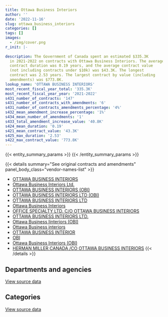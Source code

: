 ```yaml
---
title: Ottawa Business Interiors
author: ''
date: '2022-11-16'
slug: ottawa_business_interiors
categories: []
tags: []
images:
  - /img/cover.png
r_init: |-
  
description: The Government of Canada spent an estimated $335.3K
  in 2021-2022 on contracts with Ottawa Business Interiors. The average
  contract duration was 0.19 years, and the average contract value
  (not including contracts under $10k) was $43.3K. The longest
  contract was 2.53 years. The largest contract by value (including
  amendments) was $773.8K.
lookup_name: 'OTTAWA BUSINESS INTERIORS'
most_recent_fiscal_year_total: '335.3K'
most_recent_fiscal_year_year: '2021-2022'
s431_number_of_contracts: '147'
s431_number_of_contracts_with_amendments: '6'
s431_number_of_contracts_amendments_percentage: '4%'
s432_mean_amendment_increase_percentage: '1%'
s434_mean_number_of_amendments: '1'
s433_total_amendment_increase_value: '40.8K'
s424_mean_duration: '0.19'
s421_mean_contract_value: '43.3K'
s425_max_duration: '2.53'
s422_max_contract_value: '773.8K'
---
```


<script src="/rmarkdown-libs/htmlwidgets/htmlwidgets.js"></script>
<link href="/rmarkdown-libs/datatables-css/datatables-crosstalk.css" rel="stylesheet" />
<script src="/rmarkdown-libs/datatables-binding/datatables.js"></script>
<script src="/rmarkdown-libs/jquery/jquery-3.6.0.min.js"></script>
<link href="/rmarkdown-libs/dt-core-bootstrap/css/dataTables.bootstrap.min.css" rel="stylesheet" />
<link href="/rmarkdown-libs/dt-core-bootstrap/css/dataTables.bootstrap.extra.css" rel="stylesheet" />
<script src="/rmarkdown-libs/dt-core-bootstrap/js/jquery.dataTables.min.js"></script>
<script src="/rmarkdown-libs/dt-core-bootstrap/js/dataTables.bootstrap.min.js"></script>
<link href="/rmarkdown-libs/crosstalk/css/crosstalk.min.css" rel="stylesheet" />
<script src="/rmarkdown-libs/crosstalk/js/crosstalk.min.js"></script>
<script src="/rmarkdown-libs/htmlwidgets/htmlwidgets.js"></script>
<link href="/rmarkdown-libs/datatables-css/datatables-crosstalk.css" rel="stylesheet" />
<script src="/rmarkdown-libs/datatables-binding/datatables.js"></script>
<script src="/rmarkdown-libs/jquery/jquery-3.6.0.min.js"></script>
<link href="/rmarkdown-libs/dt-core-bootstrap/css/dataTables.bootstrap.min.css" rel="stylesheet" />
<link href="/rmarkdown-libs/dt-core-bootstrap/css/dataTables.bootstrap.extra.css" rel="stylesheet" />
<script src="/rmarkdown-libs/dt-core-bootstrap/js/jquery.dataTables.min.js"></script>
<script src="/rmarkdown-libs/dt-core-bootstrap/js/dataTables.bootstrap.min.js"></script>
<link href="/rmarkdown-libs/crosstalk/css/crosstalk.min.css" rel="stylesheet" />
<script src="/rmarkdown-libs/crosstalk/js/crosstalk.min.js"></script>

{{< entity_summary_params >}}
{{< /entity_summary_params >}}

{{< details summary="See original contracts and amendments" panel_body_class="vendor-names-list" >}}
- [OTTAWA BUSINESS INTERIORS](https://search.open.canada.ca/en/ct/?sort=contract_value_f%20desc&page=1&search_text=%22OTTAWA%20BUSINESS%20INTERIORS%22)
- [Ottawa Business Interiors Ltd.](https://search.open.canada.ca/en/ct/?sort=contract_value_f%20desc&page=1&search_text=%22Ottawa%20Business%20Interiors%20Ltd.%22)
- [OTTAWA BUSINESS INTERIORS (OBI)](https://search.open.canada.ca/en/ct/?sort=contract_value_f%20desc&page=1&search_text=%22OTTAWA%20BUSINESS%20INTERIORS%20%28OBI%29%22)
- [OTTAWA BUSINESS INTERIORS LTD (OBI)](https://search.open.canada.ca/en/ct/?sort=contract_value_f%20desc&page=1&search_text=%22OTTAWA%20BUSINESS%20INTERIORS%20LTD%20%28OBI%29%22)
- [OTTAWA BUSINESS INTERIORS LTD](https://search.open.canada.ca/en/ct/?sort=contract_value_f%20desc&page=1&search_text=%22OTTAWA%20BUSINESS%20INTERIORS%20LTD%22)
- [Ottawa Business Interiors](https://search.open.canada.ca/en/ct/?sort=contract_value_f%20desc&page=1&search_text=%22Ottawa%20Business%20Interiors%22)
- [OFFICE SPECIALTY LTD. C/O OTTAWA BUSINESS INTERIORS](https://search.open.canada.ca/en/ct/?sort=contract_value_f%20desc&page=1&search_text=%22OFFICE%20SPECIALTY%20LTD.%20C%2fO%20OTTAWA%20BUSINESS%20INTERIORS%22)
- [OTTAWA BUSINESS INTERIORS LTD.](https://search.open.canada.ca/en/ct/?sort=contract_value_f%20desc&page=1&search_text=%22OTTAWA%20BUSINESS%20INTERIORS%20LTD.%22)
- [Ottawa Business Iinteriors (OBI)](https://search.open.canada.ca/en/ct/?sort=contract_value_f%20desc&page=1&search_text=%22Ottawa%20Business%20Iinteriors%20%28OBI%29%22)
- [Ottawa Business interiors](https://search.open.canada.ca/en/ct/?sort=contract_value_f%20desc&page=1&search_text=%22Ottawa%20Business%20interiors%22)
- [OTTAWA BUSINESS INTERIOR](https://search.open.canada.ca/en/ct/?sort=contract_value_f%20desc&page=1&search_text=%22OTTAWA%20BUSINESS%20INTERIOR%22)
- [OBI](https://search.open.canada.ca/en/ct/?sort=contract_value_f%20desc&page=1&search_text=%22OBI%22)
- [Ottawa Business Interiors (OBI)](https://search.open.canada.ca/en/ct/?sort=contract_value_f%20desc&page=1&search_text=%22Ottawa%20Business%20Interiors%20%28OBI%29%22)
- [HERMAN MILLER CANADA /CO OTTAWA BUSINESS INTERIORS](https://search.open.canada.ca/en/ct/?sort=contract_value_f%20desc&page=1&search_text=%22HERMAN%20MILLER%20CANADA%20%2fCO%20OTTAWA%20BUSINESS%20INTERIORS%22)
{{< /details >}}

## Departments and agencies

<div id="htmlwidget-1" style="width:100%;height:auto;" class="datatables html-widget"></div>
<script type="application/json" data-for="htmlwidget-1">{"x":{"style":"bootstrap","filter":"none","vertical":false,"data":[["<a href=\"/departments/aafc-aac/\">Agriculture and Agri-Food Canada<\/a>","<a href=\"/departments/cpc-cpp/\">Civilian Review and Complaints Commission for the RCMP<\/a>","<a href=\"/departments/csc-scc/\">Correctional Service of Canada<\/a>","<a href=\"/departments/dfatd-maecd/\">Global Affairs Canada<\/a>","<a href=\"/departments/dnd-mdn/\">National Defence<\/a>","<a href=\"/departments/fcac-acfc/\">Financial Consumer Agency of Canada<\/a>","<a href=\"/departments/hc-sc/\">Health Canada<\/a>","<a href=\"/departments/ic/\">Innovation, Science and Economic Development Canada<\/a>","<a href=\"/departments/nrc-cnrc/\">National Research Council Canada<\/a>","<a href=\"/departments/nrcan-rncan/\">Natural Resources Canada<\/a>","<a href=\"/departments/pwgsc-tpsgc/\">Public Services and Procurement Canada<\/a>","<a href=\"/departments/rcmp-grc/\">Royal Canadian Mounted Police<\/a>","<a href=\"/departments/ssc-spc/\">Shared Services Canada<\/a>","<a href=\"/departments/statcan/\">Statistics Canada<\/a>","<a href=\"/departments/tbs-sct/\">Treasury Board of Canada Secretariat<\/a>","<a href=\"/departments/tc/\">Transport Canada<\/a>"],[615248.43,45388.91,null,450980.65,35023.22,null,null,22382.58,null,20466.92,54245.01,null,null,48168.71,null,143310.74],[1044459.62,20080.34,null,1334961.3,null,34339.04,null,null,6159.2,null,80265.32,null,13494.58,74690.72,24672.42,null],[null,null,null,677863.12,null,39916.4,null,null,7565.94,null,null,30740.79,null,null,null,null],[154394.15,null,20587.3,99387.8,19135.99,26683.84,13537.34,null,null,null,null,null,null,null,1532.81,null]],"container":"<table class=\"table table-striped table-hover row-border order-column display\">\n  <thead>\n    <tr>\n      <th>Department<\/th>\n      <th>2018-2019<\/th>\n      <th>2019-2020<\/th>\n      <th>2020-2021<\/th>\n      <th>2021-2022<\/th>\n    <\/tr>\n  <\/thead>\n<\/table>","options":{"order":[[4,"desc"]],"pageLength":10,"autoWidth":true,"columnDefs":[{"targets":1,"render":"function(data, type, row, meta) {\n    return type !== 'display' ? data : DTWidget.formatCurrency(data, \"$\", 2, 3, \",\", \".\", true, null);\n  }"},{"targets":2,"render":"function(data, type, row, meta) {\n    return type !== 'display' ? data : DTWidget.formatCurrency(data, \"$\", 2, 3, \",\", \".\", true, null);\n  }"},{"targets":3,"render":"function(data, type, row, meta) {\n    return type !== 'display' ? data : DTWidget.formatCurrency(data, \"$\", 2, 3, \",\", \".\", true, null);\n  }"},{"targets":4,"render":"function(data, type, row, meta) {\n    return type !== 'display' ? data : DTWidget.formatCurrency(data, \"$\", 2, 3, \",\", \".\", true, null);\n  }"},{"width":"16%","targets":[1,2,3,4]},{"className":"dt-right","targets":[1,2,3,4]}],"orderClasses":false}},"evals":["options.columnDefs.0.render","options.columnDefs.1.render","options.columnDefs.2.render","options.columnDefs.3.render"],"jsHooks":[]}</script>
<p class="text-right">
<a href="https://github.com/GoC-Spending/contracts-data/tree/main/data/out/vendors/ottawa_business_interiors/summary_by_fiscal_year_by_department.csv" class="source-data-link btn btn-link">View source data</a>
</p>

## Categories

<div id="htmlwidget-2" style="width:100%;height:auto;" class="datatables html-widget"></div>
<script type="application/json" data-for="htmlwidget-2">{"x":{"style":"bootstrap","filter":"none","vertical":false,"data":[["<a href=\"/categories/other/\">(Other)<\/a>","<a href=\"/categories/facilities_and_construction/\">Facilities and construction<\/a>","<a href=\"/categories/office_management/\">Office management<\/a>","<a href=\"/categories/defence/\">Defence<\/a>","<a href=\"/categories/information_technology/\">Information technology<\/a>","<a href=\"/categories/transportation_and_logistics/\">Transportation and logistics<\/a>","<a href=\"/categories/industrial_products_and_services/\">Industrial products and services<\/a>","<a href=\"/categories/travel/\">Travel<\/a>"],[null,null,1202070.98,null,null,24995.57,208148.62,null],[13494.58,44112.46,2249504.91,null,24980.58,null,263548.18,37481.83],[null,null,756086.25,null,null,null,null,null],[null,null,316123.24,19135.99,null,null,null,null]],"container":"<table class=\"table table-striped table-hover row-border order-column display\">\n  <thead>\n    <tr>\n      <th>Category<\/th>\n      <th>2018-2019<\/th>\n      <th>2019-2020<\/th>\n      <th>2020-2021<\/th>\n      <th>2021-2022<\/th>\n    <\/tr>\n  <\/thead>\n<\/table>","options":{"order":[[4,"desc"]],"dom":"t","pageLength":30,"autoWidth":true,"columnDefs":[{"targets":1,"render":"function(data, type, row, meta) {\n    return type !== 'display' ? data : DTWidget.formatCurrency(data, \"$\", 2, 3, \",\", \".\", true, null);\n  }"},{"targets":2,"render":"function(data, type, row, meta) {\n    return type !== 'display' ? data : DTWidget.formatCurrency(data, \"$\", 2, 3, \",\", \".\", true, null);\n  }"},{"targets":3,"render":"function(data, type, row, meta) {\n    return type !== 'display' ? data : DTWidget.formatCurrency(data, \"$\", 2, 3, \",\", \".\", true, null);\n  }"},{"targets":4,"render":"function(data, type, row, meta) {\n    return type !== 'display' ? data : DTWidget.formatCurrency(data, \"$\", 2, 3, \",\", \".\", true, null);\n  }"},{"width":"16%","targets":[1,2,3,4]},{"className":"dt-right","targets":[1,2,3,4]}],"orderClasses":false,"lengthMenu":[10,25,30,50,100]}},"evals":["options.columnDefs.0.render","options.columnDefs.1.render","options.columnDefs.2.render","options.columnDefs.3.render"],"jsHooks":[]}</script>
<p class="text-right">
<a href="https://github.com/GoC-Spending/contracts-data/tree/main/data/out/vendors/ottawa_business_interiors/summary_by_fiscal_year_by_category.csv" class="source-data-link btn btn-link">View source data</a>
</p>
